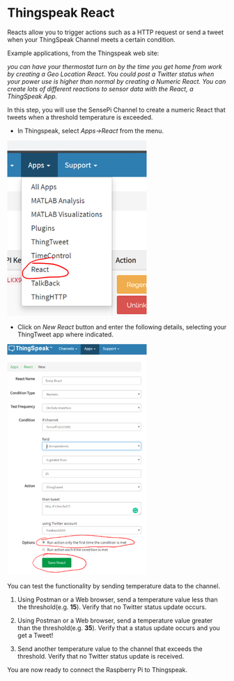# Thingspeak React

Reacts allow you to trigger actions such as a HTTP request or send a tweet when your ThingSpeak Channel meets a certain condition. 

Example applications, from the Thingspeak web site:

*you can have your thermostat turn on by the time you get home from work by creating a Geo Location React. You could post a Twitter status when your power use is higher than normal by creating a Numeric React. You can create lots of different reactions to sensor data with the React, a ThingSpeak App.*

In this step, you will use the SensePi Channel to create a numeric React that tweets when a threshold temperature is exceeded.

+ In Thingspeak, select *Apps->React* from the menu.

 ![React Menu Item](./img/react.png)

 + Click on *New React* button and enter the following details, selecting your ThingTweet app where indicated.

  ![React configuration](./img/react2.png)

  You can test the functionality by sending temperature data to the channel.

1. Using Postman or a Web browser, send a temperature value less than the threshold(e.g. **15**). Verify that no Twitter status update occurs.

2. Using Postman or a Web browser, send a temperature value greater than the threshold(e.g. **35**). Verify that a status update occurs and you get a Tweet!

3. Send another temperature value to the channel that exceeds the threshold. Verify that no Twitter status update is received.

You are now ready to connect the Raspberry Pi to Thingspeak.